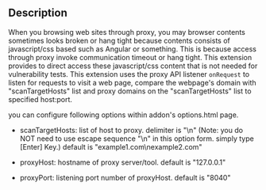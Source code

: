 
## Description

When you browsing web sites through proxy, you may browser contents sometimes looks broken or hang tight
because contents consists of javascript/css based such as Angular or something.
This is because access through proxy invoke communication timeout or hang tight.
This extension provides to direct access these  javascript/css content that is not needed for vulnerability tests. 
This extension uses the proxy API listener `onRequest` to listen for requests to visit a web page, 
compare the webpage's domain with "scanTargetHosts" list and proxy domains on the "scanTargetHosts" list to specified host:port.

you can configure following options within addon's options.html page.
* scanTargetHosts: list of host to proxy. delimiter is "\n"
 (Note: you do NOT need to use escape sequence "\n" in this option form. simply type [Enter] Key.)
  default is "example1.com\nexample2.com"

* proxyHost: hostname of proxy server/tool. default is "127.0.0.1"
* proxyPort: listening port number of proxyHost. default is "8040"



